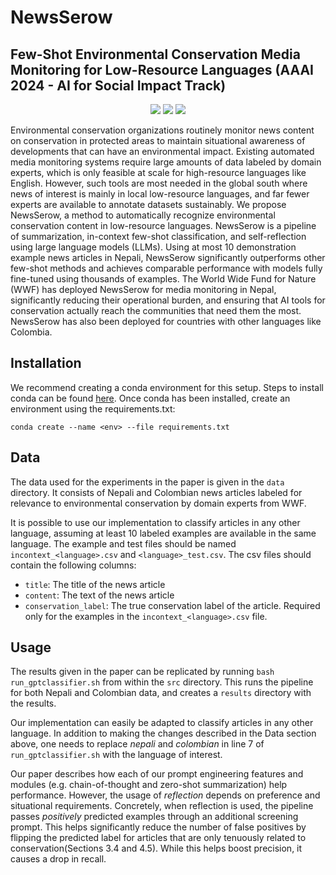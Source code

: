 # NewsSerow

## Few-Shot Environmental Conservation Media Monitoring for Low-Resource Languages (AAAI 2024 - AI for Social Impact Track)

<p align="center">
  <a href="https://aaai.org/aaai-conference/"><img src="https://img.shields.io/badge/AAAI-2024-blue"></a>
  <a href="https://arxiv.org/abs/2402.11818"><img src="https://img.shields.io/badge/Paper-PDF-red"></a>
  <a href="https://github.com/JainSameer06/NewsSerow/blob/main/LICENSE"><img src="https://img.shields.io/badge/License-MIT-green">
  </a>
</p>

Environmental conservation organizations routinely monitor news content on conservation in protected areas to maintain situational awareness of developments that can have an environmental impact. Existing automated media monitoring systems require large amounts of data labeled by domain experts, which is only feasible at scale for high-resource languages like English. However, such tools are most needed in the global south where news of interest is mainly in local low-resource languages, and far fewer experts are available to annotate datasets sustainably. We propose NewsSerow, a method to automatically recognize environmental conservation content in low-resource languages. NewsSerow is a pipeline of summarization, in-context few-shot classification, and self-reflection using large language models (LLMs). Using at most 10 demonstration example news articles in Nepali, NewsSerow significantly outperforms other few-shot methods and achieves comparable performance with models fully fine-tuned using thousands of examples. The World Wide Fund for Nature (WWF) has deployed NewsSerow for media monitoring in Nepal, significantly reducing their operational burden, and ensuring that AI tools for conservation actually reach the communities that need them the most. NewsSerow has also been deployed for countries with other languages like Colombia.


## Installation

We recommend creating a conda environment for this setup. Steps to install conda can be found [here](https://docs.anaconda.com/free/miniconda/). Once conda has been installed, create an environment using the requirements.txt:

```conda create --name <env> --file requirements.txt```

## Data

The data used for the experiments in the paper is given in the `data` directory. It consists of Nepali and Colombian news articles labeled for relevance to environmental conservation by domain experts from WWF.

It is possible to use our implementation to classify articles in any other language, assuming at least 10 labeled examples are available in the same language. The example and test files should be named `incontext_<language>.csv` and `<language>_test.csv`. The csv files should contain the following columns:
- `title`: The title of the news article
- `content`: The text of the news article
- `conservation_label`: The true conservation label of the article. Required only for the examples in the `incontext_<language>.csv` file.

## Usage

The results given in the paper can be replicated by running `bash run_gptclassifier.sh` from within the `src` directory. This runs the pipeline for both Nepali and Colombian data, and creates a `results` directory with the results.

Our implementation can easily be adapted to classify articles in any other language. In addition to making the changes described in the Data section above, one needs to replace _nepali_ and _colombian_ in line 7 of `run_gptclassifier.sh` with the language of interest.

Our paper describes how each of our prompt engineering features and modules (e.g. chain-of-thought and zero-shot summarization) help performance. However, the usage of _reflection_ depends on preference and situational requirements. Concretely, when reflection is used, the pipeline passes _positively_ predicted examples through an additional screening prompt. This helps significantly reduce the number of false positives by flipping the predicted label for articles that are only tenuously related to conservation(Sections 3.4 and 4.5). While this helps boost precision, it causes a drop in recall.